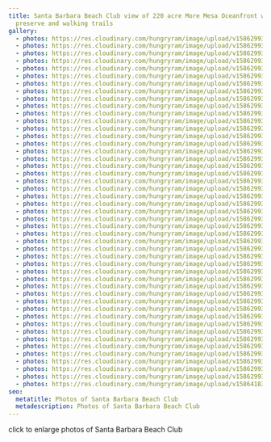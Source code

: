 ```yaml
---
title: Santa Barbara Beach Club view of 220 acre More Mesa Oceanfront wild life
  preserve and walking trails
gallery:
  - photos: https://res.cloudinary.com/hungryram/image/upload/v1586299331/01_Home_View_2_SBBC_vcyljz.jpg
  - photos: https://res.cloudinary.com/hungryram/image/upload/v1586299331/02_Ocean_View_SBBC_chtjkh.jpg
  - photos: https://res.cloudinary.com/hungryram/image/upload/v1586299331/2.02_SBBC_co2zjm.jpg
  - photos: https://res.cloudinary.com/hungryram/image/upload/v1586299330/02.3_Pool_Deck_4_SBBC_e0cyzd.jpg
  - photos: https://res.cloudinary.com/hungryram/image/upload/v1586299331/03_Sunrise_SBBC_lwtklr.jpg
  - photos: https://res.cloudinary.com/hungryram/image/upload/v1586299332/04_Living_Room_SBBC_skbkja.jpg
  - photos: https://res.cloudinary.com/hungryram/image/upload/v1586299332/06_Kitchen_1_SBBC_ww1pmc.jpg
  - photos: https://res.cloudinary.com/hungryram/image/upload/v1586299332/07_Kitchen_2_SBBC_ra5lfm.jpg
  - photos: https://res.cloudinary.com/hungryram/image/upload/v1586299332/08_Entertainment_Level_Entry_SBBC_bcw2h9.jpg
  - photos: https://res.cloudinary.com/hungryram/image/upload/v1586299332/09_Entertainment_Level_Aquarium_SBBC_bekzeu.jpg
  - photos: https://res.cloudinary.com/hungryram/image/upload/v1586299333/10_Entertainment_Level_Bar_View_SBBC_jreuxz.jpg
  - photos: https://res.cloudinary.com/hungryram/image/upload/v1586299332/11_Entertainment_Level_Arcade_SBBC_s3x3bn.jpg
  - photos: https://res.cloudinary.com/hungryram/image/upload/v1586299333/12_Entertainment_Level_Dining_Entry_SBBC_xduzdw.jpg
  - photos: https://res.cloudinary.com/hungryram/image/upload/v1586299333/13_Entertainment_Level_Dining_SBBC_j3cnl9.jpg
  - photos: https://res.cloudinary.com/hungryram/image/upload/v1586299333/14_Humidor_SBBC_ydzzvh.jpg
  - photos: https://res.cloudinary.com/hungryram/image/upload/v1586299333/15_Entertainment_Level_Theater_SBBC_wtfo4h.jpg
  - photos: https://res.cloudinary.com/hungryram/image/upload/v1586299334/16_Entertainment_Level_Gym_1_SBBC_h565h1.jpg
  - photos: https://res.cloudinary.com/hungryram/image/upload/v1586299335/18_Entertainment_Level_Gym_2_SBBC_cevdff.jpg
  - photos: https://res.cloudinary.com/hungryram/image/upload/v1586299334/19_Entertainment_Level_Spa_Bath_SBBC_rmwovu.jpg
  - photos: https://res.cloudinary.com/hungryram/image/upload/v1586299334/20_Circular_Stairs_SBBC_cawn83.jpg
  - photos: https://res.cloudinary.com/hungryram/image/upload/v1586299334/21_Master_Suite_1_SBBC_qsb6ol.jpg
  - photos: https://res.cloudinary.com/hungryram/image/upload/v1586299335/22_Master_Suite_2_SBBC_tsegtl.jpg
  - photos: https://res.cloudinary.com/hungryram/image/upload/v1586299335/23_Master_Bath_SBBC_beisl4.jpg
  - photos: https://res.cloudinary.com/hungryram/image/upload/v1586299335/24_Master_Shower_Bath_SBBC_tdsd1w.jpg
  - photos: https://res.cloudinary.com/hungryram/image/upload/v1586299335/25_Navigator_Suite_2_SBBC_kwxmjg.jpg
  - photos: https://res.cloudinary.com/hungryram/image/upload/v1586299336/26_Navigator_Suite_1_SBBC_qzfgl8.jpg
  - photos: https://res.cloudinary.com/hungryram/image/upload/v1586299336/27_Navigator_Guest_Suite_SBBC_pp4tml.jpg
  - photos: https://res.cloudinary.com/hungryram/image/upload/v1586299336/28_Navigator_Bath_SBBC_tx5uhv.jpg
  - photos: https://res.cloudinary.com/hungryram/image/upload/v1586299338/29_Sea_Lion_Suite_SBBC_urymkh.jpg
  - photos: https://res.cloudinary.com/hungryram/image/upload/v1586299336/30_Sea_Lion_Bath_SBBC_x0zk5u.jpg
  - photos: https://res.cloudinary.com/hungryram/image/upload/v1586299337/31_Mountain_View_Suite_SBBC_fzohus.jpg
  - photos: https://res.cloudinary.com/hungryram/image/upload/v1586299337/32_Mountain_View_Bath_SBBC_woqdid.jpg
  - photos: https://res.cloudinary.com/hungryram/image/upload/v1586299337/33_Hawaiiana_1_SBBC_agjofh.jpg
  - photos: https://res.cloudinary.com/hungryram/image/upload/v1586299338/34_Hawaiiana_2_SBBC_w4dqht.jpg
  - photos: https://res.cloudinary.com/hungryram/image/upload/v1586299338/35_Hawaiiana_3_SBBC_sbkcii.jpg
  - photos: https://res.cloudinary.com/hungryram/image/upload/v1586299338/36_Hawaiiana_Bath_SBBC_ghujnl.jpg
  - photos: https://res.cloudinary.com/hungryram/image/upload/v1586299338/37_Pool_Deck_5_SBBC_d533gq.jpg
  - photos: https://res.cloudinary.com/hungryram/image/upload/v1586299338/38_Home_View_1_SBBC_hgxmsj.jpg
  - photos: https://res.cloudinary.com/hungryram/image/upload/v1586299338/39_Pool_Deck_2_SBBC_mcxgmn.jpg
  - photos: https://res.cloudinary.com/hungryram/image/upload/v1586299339/40_Pool_Deck_3_SBBC_xxvamh.jpg
  - photos: https://res.cloudinary.com/hungryram/image/upload/v1586299339/41_Pool_Deck_5_SBBC_nmjrpk.jpg
  - photos: https://res.cloudinary.com/hungryram/image/upload/v1586299339/42_Sunset_SBBC_mzplad.jpg
  - photos: https://res.cloudinary.com/hungryram/image/upload/v1586299339/43_Sunrise_2_SBBC_xa2jj3.jpg
  - photos: https://res.cloudinary.com/hungryram/image/upload/v1586299339/IMG_1465_dmaqht.jpg
  - photos: https://res.cloudinary.com/hungryram/image/upload/v1586299339/IMG_7958_c6zcje.jpg
  - photos: https://res.cloudinary.com/hungryram/image/upload/v1586299330/2.2_Beach_Stairs_SBBC_xelve0.jpg
  - photos: https://res.cloudinary.com/hungryram/image/upload/v1586418379/Tesla_Charger_SBBC_jr5odj.jpg
seo:
  metatitle: Photos of Santa Barbara Beach Club
  metadescription: Photos of Santa Barbara Beach Club
---
```

click to enlarge photos of Santa Barbara Beach Club